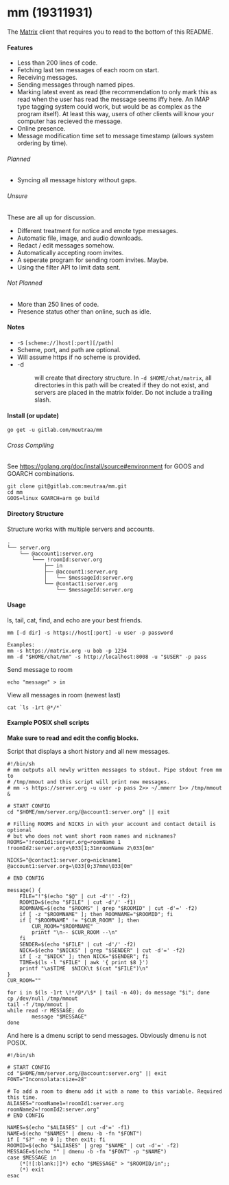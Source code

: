 # mm (19311931)
The [Matrix](https://matrix.org/) client that requires you to read to the bottom
of this README.

#### Features
* Less than 200 lines of code.
* Fetching last ten messages of each room on start.
* Receiving messages.
* Sending messages through named pipes.
* Marking latest event as read (the recommendation to only mark this
as read when the user has read the message seems iffy here. An IMAP type tagging
system could work, but would be as complex as the program itself). At least
this way, users of other clients will know your computer has recieved the
message.
* Online presence.
* Message modification time set to message timestamp (allows system ordering
by time).

###### Planned
* Syncing all message history without gaps.

###### Unsure
These are all up for discussion.

* Different treatment for notice and emote type messages.
* Automatic file, image, and audio downloads.
* Redact / edit messages somehow.
* Automatically accepting room invites.
* A seperate program for sending room invites. Maybe.
* Using the filter API to limit data sent.

###### Not Planned
* More than 250 lines of code.
* Presence status other than online, such as idle.

#### Notes
* -s <host> `[scheme://]host[:port][/path]`
* Scheme, port, and path are optional.
* Will assume https if no scheme is provided.
* -d <dir> will create that directory structure. In `-d $HOME/chat/matrix`, all
	directories in this path will be created if they do not exist, and
	servers are placed in the matrix folder. Do not include a trailing
	slash.

#### Install (or update)
```shell
go get -u gitlab.com/meutraa/mm
```

###### Cross Compiling
See https://golang.org/doc/install/source#environment for GOOS and GOARCH combinations.
```shell
git clone git@gitlab.com:meutraa/mm.git
cd mm
GOOS=linux GOARCH=arm go build
```

#### Directory Structure
Structure works with multiple servers and accounts.
```
.
└── server.org
    └── @account1:server.org
        └─── !roomId:server.org
            ├── in
            ├── @account1:server.org
            │   └── $messageId:server.org
            └── @contact1:server.org
                └── $messageId:server.org
```

#### Usage
ls, tail, cat, find, and echo are your best friends.

```shell
mm [-d dir] -s https://host[:port] -u user -p password

Examples:
mm -s https://matrix.org -u bob -p 1234
mm -d "$HOME/chat/mm" -s http://localhost:8008 -u "$USER" -p pass
```

Send message to room
```shell
echo "message" > in
```

View all messages in room (newest last)
```shell
cat `ls -1rt @*/*`
```

#### Example POSIX shell scripts
**Make sure to read and edit the config blocks.**

Script that displays a short history and all new messages.
```shell
#!/bin/sh
# mm outputs all newly written messages to stdout. Pipe stdout from mm to
# /tmp/mmout and this script will print new messages.
# mm -s https://server.org -u user -p pass 2>> ~/.mmerr 1>> /tmp/mmout &

# START CONFIG
cd "$HOME/mm/server.org/@account1:server.org" || exit

# Filling ROOMS and NICKS in with your account and contact detail is optional
# but who does not want short room names and nicknames?
ROOMS="!roomId1:server.org=roomName 1
!roomId2:server.org=\033[1;31mroomName 2\033[0m"

NICKS="@contact1:server.org=nickname1
@account1:server.org=\033[0;37mme\033[0m"

# END CONFIG

message() {
    FILE="!"$(echo "$@" | cut -d'!' -f2)
    ROOMID=$(echo "$FILE" | cut -d'/' -f1)
    ROOMNAME=$(echo "$ROOMS" | grep "$ROOMID" | cut -d'=' -f2)
    if [ -z "$ROOMNAME" ]; then ROOMNAME="$ROOMID"; fi
    if [ "$ROOMNAME" != "$CUR_ROOM" ]; then
        CUR_ROOM="$ROOMNAME"
        printf "\n-- $CUR_ROOM --\n"
    fi
    SENDER=$(echo "$FILE" | cut -d'/' -f2)
    NICK=$(echo "$NICKS" | grep "$SENDER" | cut -d'=' -f2)
    if [ -z "$NICK" ]; then NICK="$SENDER"; fi
    TIME=$(ls -l "$FILE" | awk '{ print $8 }')
    printf "\a$TIME  $NICK\t $(cat "$FILE")\n"
}
CUR_ROOM=""

for i in $(ls -1rt \!*/@*/\$* | tail -n 40); do message "$i"; done
cp /dev/null /tmp/mmout
tail -f /tmp/mmout |
while read -r MESSAGE; do
        message "$MESSAGE"
done
```

And here is a dmenu script to send messages. Obviously dmenu is not POSIX.
```shell
#!/bin/sh

# START CONFIG
cd "$HOME/mm/server.org/@account:server.org" || exit
FONT="Inconsolata:size=28"

# To add a room to dmenu add it with a name to this variable. Required this time.
ALIASES="roomName1=!roomId1:server.org
roomName2=!roomId2:server.org"
# END CONFIG

NAMES=$(echo "$ALIASES" | cut -d'=' -f1)
NAME=$(echo "$NAMES" | dmenu -b -fn "$FONT")
if [ "$?" -ne 0 ]; then exit; fi
ROOMID=$(echo "$ALIASES" | grep "$NAME" | cut -d'=' -f2)
MESSAGE=$(echo "" | dmenu -b -fn "$FONT" -p "$NAME")
case $MESSAGE in
    (*[![:blank:]]*) echo "$MESSAGE" > "$ROOMID/in";;
    (*) exit
esac
```
